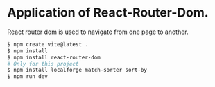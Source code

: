 # Application of React-Router-Dom.

React router dom is used to navigate from one page to another.

```bash
$ npm create vite@latest .
$ npm install
$ npm install react-router-dom
# Only for this project
$ npm install localforge match-sorter sort-by
$ npm run dev
```
